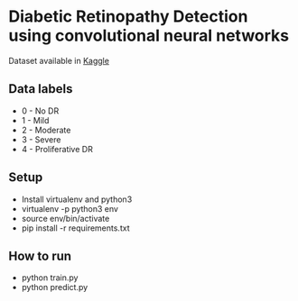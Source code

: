 # Diabetic Retinopathy Detection using convolutional neural networks
Dataset available in [Kaggle](https://www.kaggle.com/c/diabetic-retinopathy-detection/data)

## Data labels
* 0 - No DR
* 1 - Mild
* 2 - Moderate
* 3 - Severe
* 4 - Proliferative DR

## Setup

* Install virtualenv and python3
* virtualenv -p python3 env
* source env/bin/activate
* pip install -r requirements.txt


## How to run

* python train.py
* python predict.py
